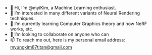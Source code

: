- 👋 Hi, I’m @myiKim, a Machine Learning enthusiast.
- 👀 I’m interested in many different variants of Neural Rendering techniques.
- 🌱 I’m currently learning Computer Graphics theory and how NeRF works, etc.
- 💞️ I’m looking to collaborate on anyone who can
- 📫 To reach me out, here is my personal email address: myungkim87titan@gmail.com

<!---
myiKim/myiKim is a ✨ special ✨ repository because its `README.md` (this file) appears on your GitHub profile.
You can click the Preview link to take a look at your changes.
--->
